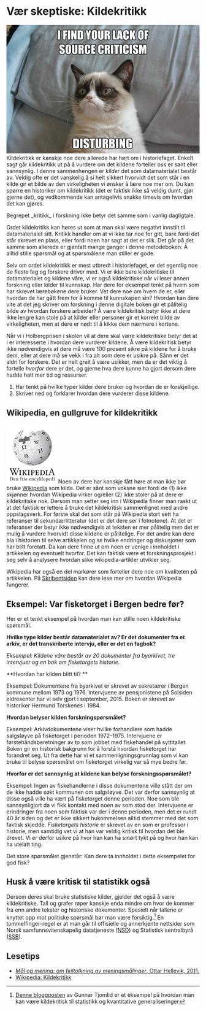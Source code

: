 # Vær skeptiske: Kildekritikk

<img class="right medium" src="../images/sourcecriticism.jpg" alt="Kildekritisk katt">Kildekritikk er kanskje noe dere allerede har hørt om i historiefaget. Enkelt sagt går kildekritikk ut på å vurdere om det kildene forteller oss er sant eller sannsynlig. I denne sammenhengen er _kilder_ det som datamaterialet består av. Veldig ofte er det vanskelig å si helt sikkert hvorvidt det som står i en kilde gir et bilde av den virkeligheten vi ønsker å lære noe mer om. Du kan spørre en historiker om kildekritikk (det er faktisk ikke så veldig dumt, gjør gjerne det), og vedkommende kan antagelivis snakke timevis om hvordan det kan gjøres.

<div class="boks">Begrepet _kritikk_ i forskning ikke betyr det samme som i vanlig dagligtale.</div>

Ordet kildekritikk kan høres ut som at man skal være negativt innstilt til datamaterialet sitt. Kritikk handler om at vi ikke tar noe for gitt, bare fordi det står skrevet en plass, eller fordi noen har sagt at det er slik. Det går på det samme som allerede er gjentatt mange ganger i denne metodeboken: Å alltid stille spørsmål og at spørsmålene man stiller er gode.

Selv om ordet kildekritikk er mest utbredt i historiefaget, er det egentlig noe de fleste fag og forskere driver med. Vi er ikke bare kildekritiske til datamaterialet og kildene våre, vi er også kildekritiske når vi leser annen forskning eller kilder til kunnskap. Har dere for eksempel tenkt på hvem som har skrevet lærebøkene dere bruker. Vet dere noe om hvem de er, eller hvordan de har gått frem for å komme til kunnskapen sin? Hvordan kan dere vite at det jeg skriver om forskning i denne digitale boken gir et pålitelig bilde av hvordan forskere arbeider? Å være kildekritisk betyr ikke at dere ikke lengre kan stole på at kilder eller personer gir et korrekt bilde av virkeligheten, men at dere er nødt til å kikke dem nærmere i kortene.

Når vi i Holbergprisen i skolen vil at dere skal være kildekritiske betyr det at i er interesserte i hvordan dere vurderer kildene. Å være kildekritisk betyr ikke nødvendigvis at dere må være 100 prosent sikre på kildene for å bruke dem, eller at dere må se vekk i fra alt som dere er usikre på. Sånn er det aldri for forskere. Det er helt greit å være usikker, men da er det viktig å fortelle _hvorfor_ dere er det, og gjerne hva dere kunne ha gjort dersom dere hadde hatt mer tid og ressurser.

1.    Har tenkt på hvilke typer kilder dere bruker og hvordan de er forskjellige.
2.    Skriver ned og forklarer hvordan dere vurderer disse kildene.


## Wikipedia, en gullgruve for kildekritikk

<img class="right" src="../images/wikipedia.png" alt="Wikipedia logo">Noen av dere har kanskje fått høre at man ikke bør bruke [Wikipedia](http://no.wikipedia.org) som kilde. Det er sånt som voksne sier fordi de (1) ikke skjønner hvordan Wikipedia virker og/eller (2) ikke stoler på at dere er kildekritiske nok. Dersom man setter seg inn i Wikipedia finner man raskt ut at det faktisk er lettere å bruke det kildekritisk sammenlignet med andre oppslagsverk. For første skal det som står på Wikipedia stort sett ha referanser til sekundærlitteratur (det er det dere ser i fotnotene). At det er referanser der betyr ikke nødvendigvis at teksten er mer pålitelig men det er mulig å vurdere hvorvidt disse kildene er pålitelige. For det andre kan dere bla i historien til selve artikkelen og se hvilke endringer og diskusjoner som har blitt foretatt. Da kan dere finne ut om noen er uenige i innholdet i artikkelen og eventuelt hvorfor. Det kan faktisk være et forskningsprosjekt i seg selv å analysere hvordan slike wikipedia-artikler utvikler seg.

Wikipedia har også en del markører som forteller dere noe om kvaliteten på artikkelen. På [Skribentsiden](http://no.wikipedia.org/wiki/Wikipedia:Portal) kan dere lese mer om hvordan Wikipedia fungerer.

## Eksempel: Var fisketorget i Bergen bedre før?

Her er et tenkt eksempel på hvordan man kan stille noen kildekritiske spørsmål.

**Hvilke type kilder består datamaterialet av? Er det dokumenter fra et arkiv, er det transkriberte intervju, eller er det en fagbok?**

_Eksempel: Kildene våre består av 20 dokumenter fra byarkivet, tre intervjuer og en bok om fisketorgets historie._

**Hvordan har kilden blitt til? **

Eksempel: Dokumentene fra byarkivet er skrevet av sekretærer i Bergen kommune mellom 1973 og 1976. Intervjuene av pensjonistene på Solsiden eldresenter har vi selv gjort i september, 2015. Boken er skrevet av historiker Hermund Torskenes i 1984.

**Hvordan belyser kilden forskningspørsmålet?**

Eksempel: Arkivdokumentene viser hvilke forhandlere som hadde salgsløyve på fisketorget i perioden 1972–1975. Intervjuene er førstehåndsberetninger av to som jobbet med fiskehandel på syttitallet. Boken gir en historisk bakgrunn for å forstå hvordan fisketorget har forandret seg. Ut fra dette har vi et sammenligningsgrunnlag som vi kan bruke til belyse spørsmålet om fisketorget virkelig var så mye bedre før.

**Hvorfor er det sannsynlig at kildene kan belyse forskningsspørsmålet?**

Eksempel: Ingen av fiskehandlerne i disse dokumentene ville stått der om de ikke hadde søkt kommunen om salgsløyve. Det var derfor sannsynlig at disse også ville ha vært på fisketorget denne perioden. Noe som ble sannsynligjort da vi fikk kontakt med noen av som stod der. Intervjuene er erindringer fra noen som faktisk var der i denne perioden, men det er rundt 40 år siden og det er ikke sikkert hukommelsen alltid stemmer med det som faktisk skjedde. _Fisketorgets historie_ er skrevet av en som er professor i historie, men samtidig vet vi at han var veldig kritisk til hvordan det ble drevet. Vi er derfor usikre på hvor han kan ha smørt tykt på og hvor han kan ha utelatt ting.

<div class="boks">Det store spørsmålet gjenstår: Kan dere ta innholdet i dette eksempelet for god fisk?</div>

## Husk å være kritisk til statistikk også

Dersom deres skal bruke statistiske kilder, gjelder det også å være kildekritiske. Tall og grafer røper kanskje enda mindre om hvor de kommer fra enn andre tekster og historiske dokumenter. Spesielt når tallene er knyttet opp mot politiske spørsmål bør man være forsiktig.[^1] En tommelfinger-regel er at man går til offisielle og annerkjente nettsider som Norsk samfunnsvitenskapelig datatjeneste ([NSD](http://nsd.uib.no)) og Statistisk sentralbyrå ([SSB](http://ssb.no)).

## Lesetips

-   [_Mål og mening: om feiltolkning av meningsmålinger_, Ottar Hellevik, 2011.](http://urn.nb.no/URN:NBN:no-nb_digibok_2013102406005 "Nasjonalbiblioteket: Mål og Mening av Ottar Hellevik")
-   [Wikipedia: Kildekritikk](http://no.wikipedia.org/wiki/Kildekritikk "Wikipedia: Kildekritikk")

[^1]: [Denne bloggposten](http://tjomlid.com/2013/12/20/realitetsorientering-2/) av Gunnar Tjomlid er et eksempel på hvordan man kan være kildekritisk til statistikk og kvantitative generaliseringer
